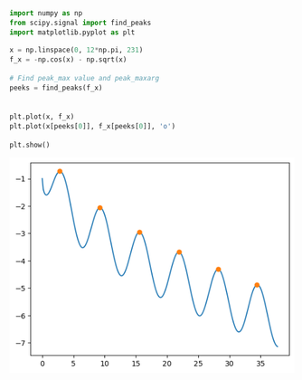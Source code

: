 ```python
import numpy as np
from scipy.signal import find_peaks
import matplotlib.pyplot as plt
```


```python
x = np.linspace(0, 12*np.pi, 231)
f_x = -np.cos(x) - np.sqrt(x)

# Find peak_max value and peak_maxarg
peeks = find_peaks(f_x)


plt.plot(x, f_x)
plt.plot(x[peeks[0]], f_x[peeks[0]], 'o')

plt.show()

```


    
![png](81_max_min_value_files/81_max_min_value_1_0.png)
    



```python

```
